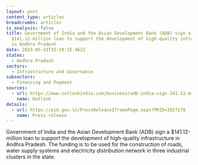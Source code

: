 ```yaml
---
layout: post
content_type: articles
breadcrumbs: articles
is_analysis: false
title: Government of India and the Asian Development Bank (ADB) sign a
  $141.12-million loan to support the development of high-quality infrastructure
  in Andhra Pradesh
date: 2023-05-31T15:19:15.462Z
states:
  - Andhra Pradesh
sectors:
  - Infrastructure and Governance
subsectors:
  - Financing and Payment
sources:
  - url: https://www.outlookindia.com/business/adb-india-sign-141-12-million-loan-for-industrial-corridor-development-in-andhra-news-289574
    name: Outlook
details:
  - url: https://pib.gov.in/PressReleaseIframePage.aspx?PRID=1927270
    name: Press release
---
```

Government of India and the Asian Development Bank (ADB) sign a $141.12-million loan to support the development of high-quality infrastructure in Andhra Pradesh. The funding is to be used for the construction of roads, water supply systems and electricity distribution network in three industrial clusters in the state.